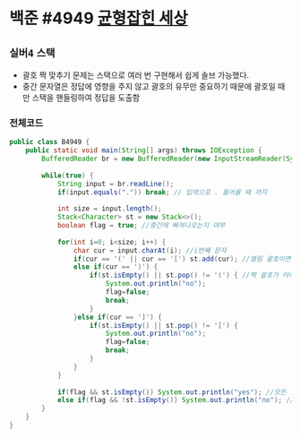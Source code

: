 # 백준 #4949 [균형잡힌 세상](https://www.acmicpc.net/problem/4949)
`실버4` `스택`
---
- 괄호 짝 맞추기 문제는 스택으로 여러 번 구현해서 쉽게 솔브 가능했다.
- 중간 문자열은 정답에 영향을 주지 않고 괄호의 유무만 중요하기 때문에 괄호일 때만 스택을 핸들링하여 정답을 도출함

### 전체코드
```java
public class B4949 {
	public static void main(String[] args) throws IOException {
		BufferedReader br = new BufferedReader(new InputStreamReader(System.in));
		
		while(true) {
			String input = br.readLine();
			if(input.equals(".")) break; // 입력으로 . 들어올 때 까지
			
			int size = input.length();
			Stack<Character> st = new Stack<>();
			boolean flag = true; //중간에 빠져나오는지 여부
			
			for(int i=0; i<size; i++) {
				char cur = input.charAt(i); //i번째 문자
				if(cur == '(' || cur == '[') st.add(cur); //열림 괄호이면 그냥 넣음
				else if(cur == ')') { 
					if(st.isEmpty() || st.pop() != '(') { //짝 괄호가 아니거나 비었을 때
						System.out.println("no");
						flag=false;
						break;
					}
				}else if(cur == ']') {
					if(st.isEmpty() || st.pop() != '[') {
						System.out.println("no");
						flag=false;
						break;
					}
				}
			}
			
			if(flag && st.isEmpty()) System.out.println("yes"); //모든 괄호 짝이 맞으면
			else if(flag && !st.isEmpty()) System.out.println("no"); //열림 괄호가 아직 남아있으면
		}
	}
}

```
